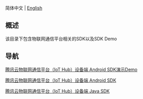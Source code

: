 简体中文 | [English](docs/en)

## 概述
该目录下包含物联网通信平台相关的SDK以及SDK Demo

## 导航

[腾讯云物联网通信平台（IoT Hub）设备端 Android SDK演示Demo](hub-android-demo)

[腾讯云物联网通信平台（IoT Hub）设备端 Android SDK](hub-device-android)

[腾讯云物联网通信平台（IoT Hub）设备端 Java SDK](hub-device-java)
